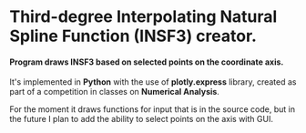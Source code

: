 #  Third-degree Interpolating Natural Spline Function (INSF3) creator.
#### Program draws INSF3 based on selected points on the coordinate axis.

It's implemented in **Python** with the use of **plotly.express** library, created as part of a competition in classes on **Numerical Analysis**.

For the moment it draws functions for input that is in the source code, but in the future I plan to add the ability to select points on the axis with GUI.
